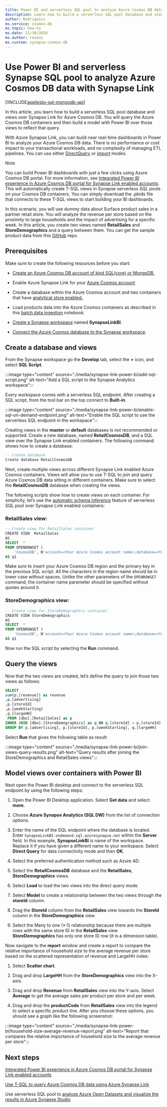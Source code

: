 ```yaml
---
title: Power BI and serverless SQL pool to analyze Azure Cosmos DB data with Synapse Link
description: Learn how to build a serverless SQL pool database and views over Synapse Link for Azure Cosmos DB, query the Azure Cosmos DB containers and then build a model with Power BI over those views.
author: Rodrigossz
ms.service: cosmos-db
ms.topic: how-to
ms.date: 11/30/2020
ms.author: rosouz
ms.custom: synapse-cosmos-db
---
```


# Use Power BI and serverless Synapse SQL pool to analyze Azure Cosmos DB data with Synapse Link 
[!INCLUDE[appliesto-sql-mongodb-api](includes/appliesto-sql-mongodb-api.md)]

In this article, you learn how to build a serverless SQL pool database and views over Synapse Link for Azure Cosmos DB. You will query the Azure Cosmos DB containers and then build a model with Power BI over those views to reflect that query.

With Azure Synapse Link, you can build near real-time dashboards in Power BI to analyze your Azure Cosmos DB data. There is no performance or cost impact to your transactional workloads, and no complexity of managing ETL pipelines. You can use either [DirectQuery](/power-bi/connect-data/service-dataset-modes-understand#directquery-mode) or [import](/power-bi/connect-data/service-dataset-modes-understand#import-mode) modes. 

> [!Note]
> You can build Power BI dashboards with just a few clicks using Azure Cosmos DB portal. For more information, see [Integrated Power BI experience in Azure Cosmos DB portal for Synapse Link enabled accounts](integrated-power-bi-synapse-link.md). This will automatically create T-SQL views in Synapse serverless SQL pools on your Cosmos DB containers. You can simply download the .pbids file that connects to these T-SQL views to start building your BI dashboards. 

In this scenario, you will use dummy data about Surface product sales in a partner retail store. You will analyze the revenue per store based on the proximity to large households and the impact of advertising for a specific week. In this article, you create two views named **RetailSales** and **StoreDemographics** and a query between them. You can get the sample product data from this [GitHub](https://github.com/Azure-Samples/Synapse/tree/main/Notebooks/PySpark/Synapse%20Link%20for%20Cosmos%20DB%20samples/Retail/RetailData) repo.

## Prerequisites

Make sure to create the following resources before you start:

* [Create an Azure Cosmos DB account of kind SQL(core) or MongoDB.](create-cosmosdb-resources-portal.md)

* Enable Azure Synapse Link for your [Azure Cosmos account](configure-synapse-link.md#enable-synapse-link)

* Create a database within the Azure Cosmos account and two containers that have [analytical store enabled.](configure-synapse-link.md#create-analytical-ttl)

* Load products data into the Azure Cosmos containers as described in this [batch data ingestion](https://github.com/Azure-Samples/Synapse/blob/main/Notebooks/PySpark/Synapse%20Link%20for%20Cosmos%20DB%20samples/Retail/spark-notebooks/pyspark/1CosmoDBSynapseSparkBatchIngestion.ipynb) notebook.

* [Create a Synapse workspace](../synapse-analytics/quickstart-create-workspace.md) named **SynapseLinkBI**.

* [Connect the Azure Cosmos database to the Synapse workspace](../synapse-analytics/synapse-link/how-to-connect-synapse-link-cosmos-db.md?toc=/azure/cosmos-db/toc.json&bc=/azure/cosmos-db/breadcrumb/toc.json).

## Create a database and views

From the Synapse workspace go the **Develop** tab, select the **+** icon, and select **SQL Script**.

:::image type="content" source="./media/synapse-link-power-bi/add-sql-script.png" alt-text="Add a SQL script to the Synapse Analytics workspace":::

Every workspace comes with a serverless SQL endpoint. After creating a SQL script, from the tool bar on the top connect to **Built-in**.

:::image type="content" source="./media/synapse-link-power-bi/enable-sql-on-demand-endpoint.png" alt-text="Enable the SQL script to use the serverless SQL endpoint in the workspace":::

Creating views in the **master** or **default** databases is not recommended or supported. Create a new database, named **RetailCosmosDB**, and a SQL view over the Synapse Link enabled containers. The following command shows how to create a database:

```sql
-- Create database
Create database RetailCosmosDB
```

Next, create multiple views across different Synapse Link enabled Azure Cosmos containers. Views will allow you to use T-SQL to join and query Azure Cosmos DB data sitting in different containers.  Make sure to select the **RetailCosmosDB** database when creating the views.

The following scripts show how to create views on each container. For simplicity, let’s use the [automatic schema inference](analytical-store-introduction.md#analytical-schema) feature of serverless SQL pool over Synapse Link enabled containers:


### RetailSales view:

```sql
-- Create view for RetailSales container
CREATE VIEW  RetailSales
AS  
SELECT  *
FROM OPENROWSET (
    'CosmosDB', N'account=<Your Azure Cosmos account name>;database=<Your Azure Cosmos database name>;region=<Your Azure Cosmos DB Region>;key=<Your Azure Cosmos DB key here>',RetailSales)
AS q1
```

Make sure to insert your Azure Cosmos DB region and the primary key in the previous SQL script. All the characters in the region name should be in lower case without spaces. Unlike the other parameters of the `OPENROWSET` command, the container name parameter should be specified without quotes around it.

### StoreDemographics view:

```sql
-- Create view for StoreDemographics container
CREATE VIEW StoreDemographics
AS  
SELECT  *
FROM OPENROWSET (
    'CosmosDB', N'account=<Your Azure Cosmos account name>;database=<Your Azure Cosmos database name>;region=<Your Azure Cosmos DB Region>;key=<Your Azure Cosmos DB key here>', StoreDemographics)
AS q1
```

Now run the SQL script by selecting the **Run** command.

## Query the views

Now that the two views are created, let’s define the query to join those two views as follows:

```sql
SELECT 
sum(p.[revenue]) as revenue
,p.[advertising]
,p.[storeId]
,p.[weekStarting]
,q.[largeHH]
 FROM [dbo].[RetailSales] as p
INNER JOIN [dbo].[StoreDemographics] as q ON q.[storeId] = p.[storeId]
GROUP BY p.[advertising], p.[storeId], p.[weekStarting], q.[largeHH]
```

Select **Run** that gives the following table as result:

:::image type="content" source="./media/synapse-link-power-bi/join-views-query-results.png" alt-text="Query results after joining the StoreDemographics and RetailSales views":::

## Model views over containers with Power BI

Next open the Power BI desktop and connect to the serverless SQL endpoint by using the following steps:

1. Open the Power BI Desktop application. Select **Get data** and select **more**.

1. Choose **Azure Synapse Analytics (SQL DW)** from the list of connection options.

1. Enter the name of the SQL endpoint where the database is located. Enter `SynapseLinkBI-ondemand.sql.azuresynapse.net` within the **Server** field. In this example,  **SynapseLinkBI** is  name of the workspace. Replace it if you have given a different name to your workspace. Select **Direct Query** for data connectivity mode and then **OK**.

1. Select the preferred authentication method such as Azure AD.

1. Select the **RetailCosmosDB** database and the **RetailSales**, **StoreDemographics** views.

1. Select **Load** to load the two views into the direct query mode.

1. Select **Model** to create a relationship between the two views through the **storeId** column.

1. Drag the **StoreId** column from the **RetailSales** view towards the **StoreId** column in the **StoreDemographics** view.

1. Select the Many to one (*:1) relationship because there are multiple rows with the same store ID in the **RetailSales** view. **StoreDemographics** has only one store ID row (it is a dimension table).

Now navigate to the **report** window and create a report to compare the relative importance of household size to the average revenue per store based on the scattered representation of revenue and LargeHH index:

1. Select **Scatter chart**.

1. Drag and drop **LargeHH** from the **StoreDemographics** view into the X-axis.

1. Drag and drop **Revenue** from **RetailSales** view into the Y-axis. Select **Average** to get the average sales per product per store and per week.

1. Drag and drop the **productCode** from **RetailSales** view into the legend to select a specific product line.
After you choose these options, you should see a graph like the following screenshot:

:::image type="content" source="./media/synapse-link-power-bi/household-size-average-revenue-report.png" alt-text="Report that compares the relative importance of household size to the average revenue per store":::

## Next steps

[Integrated Power BI experience in Azure Cosmos DB portal for Synapse Link enabled accounts](integrated-power-bi-synapse-link.md)

[Use T-SQL to query Azure Cosmos DB data using Azure Synapse Link](../synapse-analytics/sql/query-cosmos-db-analytical-store.md)

Use serverless SQL pool to [analyze Azure Open Datasets and visualize the results in Azure Synapse Studio](../synapse-analytics/sql/tutorial-data-analyst.md)
